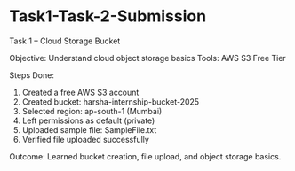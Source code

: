# Task1-Task-2-Submission
Task 1 – Cloud Storage Bucket

Objective: Understand cloud object storage basics
Tools: AWS S3 Free Tier

Steps Done:
1. Created a free AWS S3 account
2. Created bucket: harsha-internship-bucket-2025
3. Selected region: ap-south-1 (Mumbai)
4. Left permissions as default (private)
5. Uploaded sample file: SampleFile.txt
6. Verified file uploaded successfully

Outcome: Learned bucket creation, file upload, and object storage basics.
